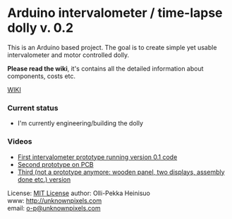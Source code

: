 Arduino intervalometer / time-lapse dolly v. 0.2
================================================

This is an Arduino based project. The goal is to create simple yet usable intervalometer and motor controlled dolly.

**Please read the wiki**, it's contains all the detailed information about components, costs etc.

[WIKI](https://github.com/skvark/Arduino-intervalometer---time-lapse-dolly/wiki)

### Current status

- I'm currently engineering/building the dolly

### Videos

- [First intervalometer prototype running version 0.1 code](http://www.youtube.com/watch?v=Y-RKiF_JtFg)
- [Second prototype on PCB](http://www.youtube.com/watch?v=gI8r_mp4LpY)
- [Third (not a prototype anymore: wooden panel, two displays, assembly done etc.) version](http://www.youtube.com/watch?v=fYHESAnv7hY)  

License: [MIT License](http://github.com/skvark/Arduino-intervalometer---time-lapse-dolly/blob/master/LICENSE.txt)
author: Olli-Pekka Heinisuo    
www: http://unknownpixels.com     
email: o-p@unknownpixels.com    
